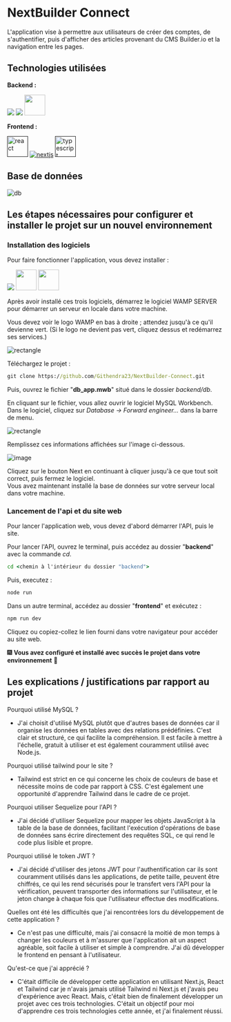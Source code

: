 # NextBuilder Connect

L'application vise à permettre aux utilisateurs de créer des comptes, de s'authentifier, puis d'afficher des articles provenant du CMS Builder.io et la navigation entre les pages.

## Technologies utilisées

**Backend :**

<a href="https://nodejs.org/docs/latest/api/" target="_blank"><img src="https://img.icons8.com/fluency/48/node-js.png"/></a>
<a href="https://expressjs.com/en/5x/api.html" target="_blank"><img src="https://img.icons8.com/fluency/48/express-js.png"/></a>
<a href="https://dev.mysql.com/doc/" target="_blank"><img height="48" width="48" src="https://cdn.icon-icons.com/icons2/1381/PNG/512/mysqlworkbench_93532.png"/></a>

**Frontend :**

<a href=""><img width="auto" height="48" src="https://upload.wikimedia.org/wikipedia/commons/thumb/a/a7/React-icon.svg/2300px-React-icon.svg.png" alt="react"/></a>
<a href=""><img src="https://img.icons8.com/fluency/48/nextjs.png" alt="nextjs"/></a>
<a href=""><img width="48" height="48" src="https://img.icons8.com/fluency/48/typescript--v1.png" alt="typescript"/></a>

## Base de données

![db](https://github.com/Githendra23/NextBuilder-Connect/assets/51377697/f2264e8b-60f2-4a01-aaf9-e357f20caf57)

## Les étapes nécessaires pour configurer et installer le projet sur un nouvel environnement

### Installation des logiciels

Pour faire fonctionner l'application, vous devez installer :

<a href="https://nodejs.org/en/download" target="_blank"><img src="https://img.icons8.com/fluency/48/node-js.png"/></a>
<a href="https://www.wampserver.com/en/download-wampserver-64bits/"><img width="48" height="48" src="https://upload.wikimedia.org/wikipedia/commons/thumb/f/f4/WampServer-logo.svg/1200px-WampServer-logo.svg.png"/></a>
<a href="https://dev.mysql.com/downloads/workbench/" target="_blank"><img height="48" width="48" src="https://upload.wikimedia.org/wikipedia/commons/thumb/0/0e/Antu_mysql-workbench.svg/2048px-Antu_mysql-workbench.svg.png"/></a>

Après avoir installé ces trois logiciels, démarrez le logiciel WAMP SERVER pour démarrer un serveur en locale dans votre machine. 

Vous devez voir le logo WAMP en bas à droite ; attendez jusqu'à ce qu'il devienne vert. (Si le logo ne devient pas vert, cliquez dessus et redémarrez ses services.)

![rectangle](https://github.com/Githendra23/NextBuilder-Connect/assets/51377697/195adc12-f300-4df8-b535-84f50af1061f)

Téléchargez le projet :
```cmd
git clone https://github.com/Githendra23/NextBuilder-Connect.git
```
Puis, ouvrez le fichier "**db_app.mwb**" situé dans le dossier *backend/db*.

En cliquant sur le fichier, vous allez ouvrir le logiciel MySQL Workbench. Dans le logiciel, cliquez sur *Database -> Forward engineer...* dans la barre de menu.

![rectangle](https://github.com/Githendra23/NextBuilder-Connect/assets/51377697/b2604c76-8d74-406e-b2bd-6439343e5f7b)

Remplissez ces informations affichées sur l'image ci-dessous.

![image](https://github.com/Githendra23/NextBuilder-Connect/assets/51377697/4790347f-3921-4892-9654-7f6f31101368)

Cliquez sur le bouton Next en continuant à cliquer jusqu'à ce que tout soit correct, puis fermez le logiciel. <br>
Vous avez maintenant installé la base de données sur votre serveur local dans votre machine.

### Lancement de l'api et du site web

Pour lancer l'application web, vous devez d'abord démarrer l'API, puis le site.

Pour lancer l'API, ouvrez le terminal, puis accédez au dossier "**backend**" avec la commande *cd*.
```cmd
cd <chemin à l'intérieur du dossier "backend">
```

Puis, executez :
```cmd
node run
```

Dans un autre terminal, accédez au dossier "**frontend**" et exécutez :
```cmd
npm run dev
```

Cliquez ou copiez-collez le lien fourni dans votre navigateur pour accéder au site web.

:fireworks: **Vous avez configuré et installé avec succès le projet dans votre environnement** :tada:

## Les explications / justifications par rapport au projet

Pourquoi utilisé MySQL ?
- J'ai choisit d'utilisé MySQL plutôt que d'autres bases de données car il organise les données en tables avec des relations prédéfinies. C'est clair et structuré, ce qui facilite la compréhension. Il est facile à mettre à l'échelle, gratuit à utiliser et est également couramment utilisé avec Node.js.

Pourquoi utilisé tailwind pour le site ?
- Tailwind est strict en ce qui concerne les choix de couleurs de base et nécessite moins de code par rapport à CSS. C'est également une opportunité d'apprendre Tailwind dans le cadre de ce projet.

Pourquoi utiliser Sequelize pour l'API ?
- J'ai décidé d'utiliser Sequelize pour mapper les objets JavaScript à la table de la base de données, facilitant l'exécution d'opérations de base de données sans écrire directement des requêtes SQL, ce qui rend le code plus lisible et propre.

Pourquoi utilisé le token JWT ?
- J'ai décidé d'utiliser des jetons JWT pour l'authentification car ils sont couramment utilisés dans les applications, de petite taille, peuvent être chiffrés, ce qui les rend sécurisés pour le transfert vers l'API pour la vérification, peuvent transporter des informations sur l'utilisateur, et le jeton change à chaque fois que l'utilisateur effectue des modifications.

Quelles ont été les difficultés que j'ai rencontrées lors du développement de cette application ?
- Ce n'est pas une difficulté, mais j'ai consacré la moitié de mon temps à changer les couleurs et à m'assurer que l'application ait un aspect agréable, soit facile à utiliser et simple à comprendre. J'ai dû développer le frontend en pensant à l'utilisateur.

Qu'est-ce que j'ai apprécié ?
- C'était difficile de développer cette application en utilisant Next.js, React et Tailwind car je n'avais jamais utilisé Tailwind ni Next.js et j'avais peu d'expérience avec React. Mais, c'était bien de finalement développer un projet avec ces trois technologies. C'était un objectif pour moi d'apprendre ces trois technologies cette année, et j'ai finalement réussi.
